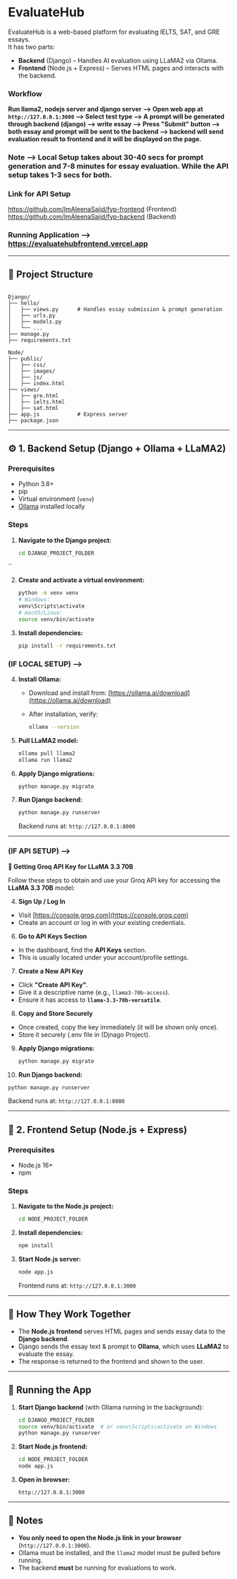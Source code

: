 # EvaluateHub 
EvaluateHub is a web-based platform for evaluating IELTS, SAT, and GRE essays.  
It has two parts:
- **Backend** (Django) – Handles AI evaluation using LLaMA2 via Ollama.
- **Frontend** (Node.js + Express) – Serves HTML pages and interacts with the backend.

### Workflow
**Run llama2, nodejs server and django server --> Open web app at `http://127.0.0.1:3000` --> Select test type --> A prompt will be generated through backend (django)
--> write essay --> Press "Submit" button --> both essay and prompt will be sent to the backend --> backend will send evaluation result to frontend and it will be displayed on the page.**

### Note --> Local Setup takes about 30-40 secs for prompt generation and 7-8 minutes for essay evaluation. While the API setup takes 1-3 secs for both.

### Link for API Setup
https://github.com/ImAleenaSajid/fyp-frontend  (Frontend)
https://github.com/ImAleenaSajid/fyp-backend   (Backend)

### Running Application --> https://evaluatehubfrontend.vercel.app
---

## 📂 Project Structure

```

Django/
├── hello/
│   ├── views.py      # Handles essay submission & prompt generation
│   ├── urls.py
│   ├── models.py
│   └── ...
├── manage.py
├── requirements.txt

Node/
├── public/
│   ├── css/
│   ├── images/
│   ├── js/
│   ├── index.html
├── views/
│   ├── gre.html
│   ├── ielts.html
│   ├── sat.html
├── app.js            # Express server
├── package.json

````

---

## ⚙️ 1. Backend Setup (Django + Ollama + LLaMA2)

### Prerequisites
- Python 3.8+
- pip
- Virtual environment (`venv`)
- [Ollama](https://ollama.ai/) installed locally

### Steps
1. **Navigate to the Django project:**
   ```bash
   cd DJANGO_PROJECT_FOLDER
``

2. **Create and activate a virtual environment:**

   ```bash
   python -m venv venv
   # Windows:
   venv\Scripts\activate
   # macOS/Linux:
   source venv/bin/activate
   ```

3. **Install dependencies:**

   ```bash
   pip install -r requirements.txt
   ```
### (IF LOCAL SETUP) -->

4. **Install Ollama:**

   * Download and install from: [https://ollama.ai/download](https://ollama.ai/download)
   * After installation, verify:

     ```bash
     ollama --version
     ```

5. **Pull LLaMA2 model:**

   ```bash
   ollama pull llama2
   ollama run llama2
   ```

6. **Apply Django migrations:**

   ```bash
   python manage.py migrate
   ```

7. **Run Django backend:**

   ```bash
   python manage.py runserver
   ```

   Backend runs at:
   `http://127.0.0.1:8000`

---
### (IF API SETUP) -->
**🔑 Getting Groq API Key for LLaMA 3.3 70B**

Follow these steps to obtain and use your Groq API key for accessing the **LLaMA 3.3 70B** model:

4. **Sign Up / Log In**
- Visit [https://console.groq.com](https://console.groq.com)  
- Create an account or log in with your existing credentials.

6. **Go to API Keys Section**
- In the dashboard, find the **API Keys** section.
- This is usually located under your account/profile settings.

7. **Create a New API Key**
- Click **"Create API Key"**.
- Give it a descriptive name (e.g., `llama3-70b-access`).
- Ensure it has access to **`llama-3.3-70b-versatile`**.

8. **Copy and Store Securely**
- Once created, copy the key immediately (it will be shown only once).
- Store it securely (.env file in (Djnago Project).

9. **Apply Django migrations:**

   ```bash
   python manage.py migrate
   ```

10. **Run Django backend:**

   ```bash
   python manage.py runserver
   ```

   Backend runs at:
   `http://127.0.0.1:8000`

---

## 🎨 2. Frontend Setup (Node.js + Express)

### Prerequisites

* Node.js 16+
* npm

### Steps

1. **Navigate to the Node.js project:**

   ```bash
   cd NODE_PROJECT_FOLDER
   ```

2. **Install dependencies:**

   ```bash
   npm install
   ```

3. **Start Node.js server:**

   ```bash
   node app.js
   ```

   Frontend runs at:
   `http://127.0.0.1:3000`

---

## 🔗 How They Work Together

* The **Node.js frontend** serves HTML pages and sends essay data to the **Django backend**.
* Django sends the essay text & prompt to **Ollama**, which uses **LLaMA2** to evaluate the essay.
* The response is returned to the frontend and shown to the user.

---

## 🚀 Running the App

1. **Start Django backend** (with Ollama running in the background):

   ```bash
   cd DJANGO_PROJECT_FOLDER
   source venv/bin/activate  # or venv\Scripts\activate on Windows
   python manage.py runserver
   ```

2. **Start Node.js frontend:**

   ```bash
   cd NODE_PROJECT_FOLDER
   node app.js
   ```

3. **Open in browser:**

   ```
   http://127.0.0.1:3000
   ```

---

## 📌 Notes

* **You only need to open the Node.js link in your browser** (`http://127.0.0.1:3000`).
* Ollama must be installed, and the `llama2` model must be pulled before running.
* The backend **must** be running for evaluations to work.

